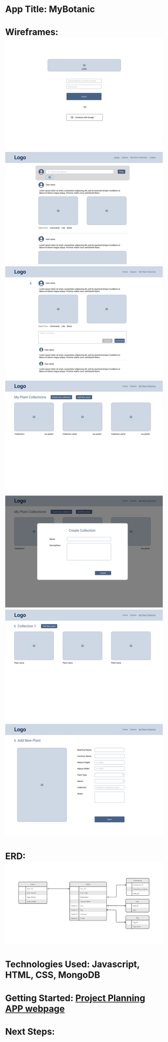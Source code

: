 # App Title: MyBotanic

# Wireframes: 	![Login page](/wireframes/Login%20page.png) ![Home page](/wireframes/Home%20page.png) ![Commenting page](/wireframes/Commenting%20page.png)![My collection page](/wireframes/My%20Collection%20Page.png) ![Create collection page](/wireframes/Create%20Collection%20Page.png) ![Collection1 page](/wireframes/Collection%201%20Page.png) ![New plant page](/wireframes/New%20Plant%20page.png)

# ERD:![Login page](/ERD/Entity%20Relationship%20Diagram.jpg)

# Technologies Used: Javascript, HTML, CSS, MongoDB

# Getting Started: [Project Planning](https://trello.com/b/1htQvFeY/gaproject2)  [APP webpage]()

# Next Steps: 